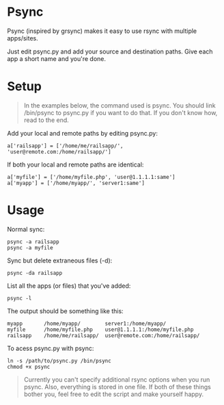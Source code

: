 Psync
==
Psync (inspired by grsync) makes it easy to use rsync with multiple apps/sites. 

Just edit psync.py and add your source and destination paths. 
Give each app a short name and you're done.

Setup
==
> In the examples below, the command used is psync. You should link /bin/psync to psync.py if you want to do that. If you don't know how, read to the end.

Add your local and remote paths by editing psync.py:

    a['railsapp'] = ['/home/me/railsapp/', 'user@remote.com:/home/railsapp/']
    
If both your local and remote paths are identical:

    a['myfile'] = ['/home/myfile.php', 'user@1.1.1.1:same']
    a['myapp'] = ['/home/myapp/', 'server1:same']

Usage
==
Normal sync:

    psync -a railsapp
    psync -a myfile

Sync but delete extraneous files (-d):

    psync -da railsapp

List all the apps (or files) that you've added:

    psync -l
    
The output should be something like this:
    
    myapp       /home/myapp/        server1:/home/myapp/
    myfile      /home/myfile.php    user@1.1.1.1:/home/myfile.php
    railsapp    /home/me/railsapp/  user@remote.com:/home/railsapp/

To acess psync.py with psync:

    ln -s /path/to/psync.py /bin/psync
    chmod +x psync

> Currently you can't specify additional rsync options when you run psync. Also, everything is stored in one file. If both of these things bother you, feel free to edit the script and make yourself happy.